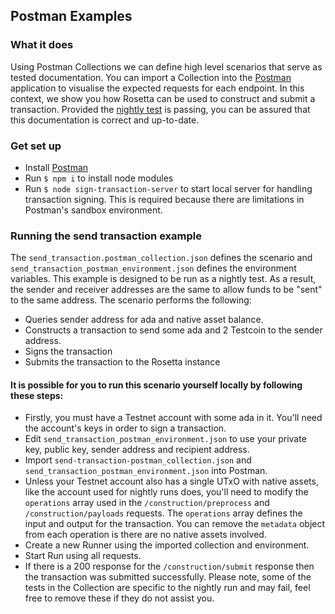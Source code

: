 ## Postman Examples

### What it does
Using Postman Collections we can define high level scenarios that serve as tested documentation. You can import a Collection into the [Postman](https://www.postman.com/downloads) application to visualise the expected requests for each endpoint. In this context, we show you how Rosetta can be used to construct and submit a transaction. Provided the [nightly test](https://github.com/input-output-hk/cardano-rosetta/actions/workflows/postman_send_transaction_example.yml) is passing, you can be assured that this documentation is correct and up-to-date.

### Get set up
- Install [Postman](https://www.postman.com/downloads)
- Run `$ npm i` to install node modules
- Run `$ node sign-transaction-server` to start local server for handling transaction signing. This is required because there are limitations in Postman's sandbox environment.

### Running the send transaction example
The `send_transaction.postman_collection.json` defines the scenario and `send_transaction_postman_environment.json` defines the environment variables. This example is designed to be run as a nightly test. As a result, the sender and receiver addresses are the same to allow funds to be "sent" to the same address. The scenario performs the following:
- Queries sender address for ada and native asset balance.
- Constructs a transaction to send some ada and 2 Testcoin to the sender address.
- Signs the transaction
- Submits the transaction to the Rosetta instance

#### It is possible for you to run this scenario yourself locally by following these steps:
- Firstly, you must have a Testnet account with some ada in it. You'll need the account's keys in order to sign a transaction.
- Edit `send_transaction_postman_environment.json` to use your private key, public key, sender address and recipient address.
- Import `send-transaction-postman_collection.json` and `send_transaction_postman_environment.json` into Postman.
- Unless your Testnet account also has a single UTxO with native assets, like the account used for nightly runs does, you'll need to modify the `operations` array used in the `/construction/preprocess` and `/construction/payloads` requests. The `operations` array defines the input and output for the transaction. You can remove the `metadata` object from each operation is there are no native assets involved.
- Create a new Runner using the imported collection and environment.
- Start Run using all requests.
- If there is a 200 response for the `/construction/submit` response then the transaction was submitted successfully. Please note, some of the tests in the Collection are specific to the nightly run and may fail, feel free to remove these if they do not assist you.
